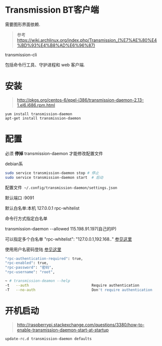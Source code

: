 # Transmission BT客户端 

需要图形界面依赖.

>  参考 https://wiki.archlinux.org/index.php/Transmission_(%E7%AE%80%E4%BD%93%E4%B8%AD%E6%96%87)

transmission-cli

包括命令行工具、守护进程和 web 客户端.

# 安装

> http://pkgs.org/centos-6/epel-i386/transmission-daemon-2.13-1.el6.i686.rpm.html

    yum install transmission-daemon
    apt-get install transmission-daemon

# 配置

必须 **停掉** transmission-daemon 才能修改配置文件 

debian系
```bash
sudo service transmission-daemon stop # 停止
sudo service transmission-daemon start  # 启动
```
配置文件` ~/.config/transmission-daemon/settings.json`

默认端口 :9091

默认白名单:本机 127.0.0.1 rpc-whitelist

命令行方式指定白名单 

  transmission-daemon --allowed 115.198.91.197(自己的IP)

可以指定多个白名单 "rpc-whitelist": "127.0.0.1,192.168.*.*"  [参见这里](https://trac.transmissionbt.com/wiki/EditConfigFiles)

使用用户名密码登陆 [参见这里](http://www.hdpfans.com/thread-11614-1-1.html)

```bash
"rpc-authentication-required": true,
"rpc-enabled": true,
"rpc-password": "密码",
"rpc-username": "root",
```

```bash
~ # transmission-deamon --help
-t   --auth                             Require authentication
-T   --no-auth                          Don't require authentication
```

# 开机启动

> http://raspberrypi.stackexchange.com/questions/3380/how-to-enable-transmission-daemon-start-at-startup

    update-rc.d transmission-daemon defaults